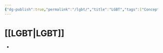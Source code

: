 ```yaml
---
{"dg-publish":true,"permalink":"/lgbt/","title":"LGBT","tags":["Concept"]}
---
```


# [[LGBT\|LGBT]]

- 